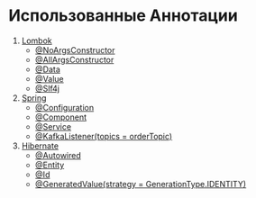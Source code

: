 # Использованные Аннотации

1. [Lombok]()
   * [@NoArgsConstructor]()
   * [@AllArgsConstructor]()
   * [@Data]()
   * [@Value]()
   * [@Slf4j]()
2. [Spring]() 
   * [@Configuration]()
   * [@Component]()
   * [@Service]()
   * [@KafkaListener(topics = orderTopic)]()
3. [Hibernate]()
   * [@Autowired]()
   * [@Entity]()
   * [@Id]()
   * [@GeneratedValue(strategy = GenerationType.IDENTITY)]()
